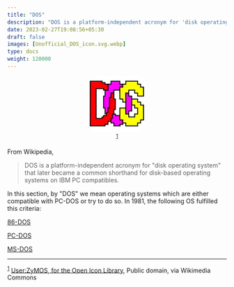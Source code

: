 ```yaml
---
title: "DOS"
description: "DOS is a platform-independent acronym for 'disk operating system' that later became a common shorthand for disk-based operating systems on IBM PC compatibles."
date: 2023-02-27T19:08:56+05:30
draft: false
images: [Unofficial_DOS_icon.svg.webp]
type: docs
weight: 120000
---
```


<div style="text-align: center;">
<figure>
<img src="Unofficial_DOS_icon.svg.webp" alt="Unofficial DOS icon" style="border-radius: 15%">
<figcaption><sup><a href="#footnote1" id="1">1</a></sup></figcaption>
</figure>
</div>

From Wikipedia,

> DOS is a platform-independent acronym for "disk operating system" that later became a common shorthand for disk-based operating systems on IBM PC compatibles.

In this section, by "DOS" we mean operating systems which are either compatible with PC-DOS or try to do so. In 1981, the following OS fulfilled this criteria:

<section class="section section-sm">
  <div class="container">
    <div class="row justify-content-center text-center">
      <div class="col-lg-5">
        <p><a class="btn btn-primary btn-lg px-4 mb-1" href="86-dos/" role="button">86-DOS</a></p>
      </div>
      <div class="col-lg-5">
        <p><a class="btn btn-primary btn-lg px-4 mb-1" href="pc-dos/" role="button">PC-DOS</a></p>
      </div>
      <div class="col-lg-5">
        <p><a class="btn btn-primary btn-lg px-4 mb-1" href="ms-dos/" role="button">MS-DOS</a></p>
      </div>
    </div>
  </div>
</section>

<hr>

<sup><a href="#1" id="footnote1">1</a></sup> <a href="https://commons.wikimedia.org/wiki/File:Unofficial_DOS_icon.svg">User:ZyMOS, for the Open Icon Library</a>, Public domain, via Wikimedia Commons
